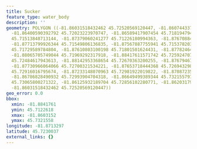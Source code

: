 ```yaml
---
title: Sucker
feature_type: water_body
description: ''
geometry: POLYGON ((-81.86031518432462 45.72520569120447, -81.86074433776631 45.72179023599188,
  -81.86400590392792 45.72023223970747, -81.86589417907454 45.71819479439733, -81.87001405212041
  45.71513848713144, -81.87379060241277 45.71226180994363, -81.87670884582087 45.71352037443312,
  -81.87713799926344 45.71549806136835, -81.87567887755941 45.71537820354624, -81.87482057067514
  45.71729589784804, -81.87610803100198 45.71801501624431, -81.87782464477139 45.71657677019714,
  -81.88065705749044 45.71969292317918, -81.88417611571742 45.72592470780086, -81.8821161791945
  45.72484617943613, -81.88142953368654 45.72670363200255, -81.87679467650902 45.72927999621559,
  -81.87730966064066 45.72700321534221, -81.87653718444368 45.72694329880245, -81.87499223205147
  45.72916016795674, -81.87233148070963 45.72981922019822, -81.87087235900559 45.72856102280771,
  -81.86786828490932 45.72993904704318, -81.86649499389344 45.7321557973019, -81.86100182983166
  45.73065800271322, -81.86125932189704 45.72856102280771, -81.86203179809314 45.72502593560951,
  -81.86031518432462 45.72520569120447))
geo_error: 0.0
bbox:
  xmin: -81.8841761
  ymin: 45.7122618
  xmax: -81.8603152
  ymax: 45.7321558
longitude: -81.8713297
latitude: 45.7230037
external_links: {}
---
```

